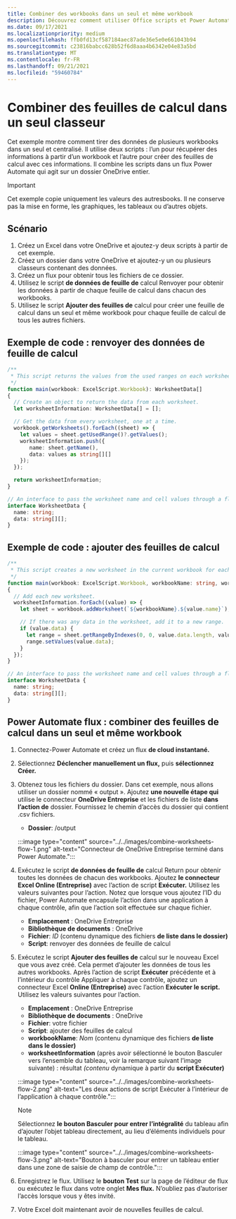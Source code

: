 ```yaml
---
title: Combiner des workbooks dans un seul et même workbook
description: Découvrez comment utiliser Office scripts et Power Automate pour créer des feuilles de calcul de fusion à partir d’autres feuilles de calcul dans un seul et même workbook.
ms.date: 09/17/2021
ms.localizationpriority: medium
ms.openlocfilehash: ffb0fd13cf587184aec87ade36e5e0e661043b94
ms.sourcegitcommit: c23816babcc628b52f6d8aaa4b6342e04e83a5bd
ms.translationtype: MT
ms.contentlocale: fr-FR
ms.lasthandoff: 09/21/2021
ms.locfileid: "59460784"
---
```

# <a name="combine-worksheets-into-a-single-workbook"></a>Combiner des feuilles de calcul dans un seul classeur

Cet exemple montre comment tirer des données de plusieurs workbooks dans un seul et centralisé. Il utilise deux scripts : l’un pour récupérer des informations à partir d’un workbook et l’autre pour créer des feuilles de calcul avec ces informations. Il combine les scripts dans un flux Power Automate qui agit sur un dossier OneDrive entier.

> [!IMPORTANT]
> Cet exemple copie uniquement les valeurs des autresbooks. Il ne conserve pas la mise en forme, les graphiques, les tableaux ou d’autres objets.

## <a name="scenario"></a>Scénario

1. Créez un Excel dans votre OneDrive et ajoutez-y deux scripts à partir de cet exemple.
1. Créez un dossier dans votre OneDrive et ajoutez-y un ou plusieurs classeurs contenant des données.
1. Créez un flux pour obtenir tous les fichiers de ce dossier.
1. Utilisez le script **de données de feuille de** calcul Renvoyer pour obtenir les données à partir de chaque feuille de calcul dans chacun des workbooks.
1. Utilisez le script **Ajouter des feuilles de** calcul pour créer une feuille de calcul dans un seul et même workbook pour chaque feuille de calcul de tous les autres fichiers.

## <a name="sample-code-return-worksheet-data"></a>Exemple de code : renvoyer des données de feuille de calcul

```TypeScript
/**
 * This script returns the values from the used ranges on each worksheet.
 */
function main(workbook: ExcelScript.Workbook): WorksheetData[]
{
  // Create an object to return the data from each worksheet.
  let worksheetInformation: WorksheetData[] = [];

  // Get the data from every worksheet, one at a time.
  workbook.getWorksheets().forEach((sheet) => {
    let values = sheet.getUsedRange()?.getValues();
    worksheetInformation.push({
       name: sheet.getName(),
       data: values as string[][]
    });
  });

  return worksheetInformation;
}

// An interface to pass the worksheet name and cell values through a flow.
interface WorksheetData {
  name: string;
  data: string[][];
}
```

## <a name="sample-code-add-worksheets"></a>Exemple de code : ajouter des feuilles de calcul

```TypeScript
/**
 * This script creates a new worksheet in the current workbook for each WorksheetData object provided.
 */
function main(workbook: ExcelScript.Workbook, workbookName: string, worksheetInformation: WorksheetData[])
{
  // Add each new worksheet.
  worksheetInformation.forEach((value) => {
    let sheet = workbook.addWorksheet(`${workbookName}.${value.name}`);

    // If there was any data in the worksheet, add it to a new range.
    if (value.data) {
      let range = sheet.getRangeByIndexes(0, 0, value.data.length, value.data[0].length);
      range.setValues(value.data);
    }
  });
}

// An interface to pass the worksheet name and cell values through a flow.
interface WorksheetData {
  name: string;
  data: string[][];
}
```

## <a name="power-automate-flow-combine-worksheets-into-a-single-workbook"></a>Power Automate flux : combiner des feuilles de calcul dans un seul et même workbook

1. Connectez-Power Automate et créez un flux **de cloud instantané.** [](https://flow.microsoft.com)
1. Sélectionnez **Déclencher manuellement un flux,** puis **sélectionnez Créer.**
1. Obtenez tous les fichiers du dossier. Dans cet exemple, nous allons utiliser un dossier nommé « output ». Ajoutez **une nouvelle étape qui** utilise le connecteur **OneDrive Entreprise** et les fichiers de liste **dans l’action de** dossier. Fournissez le chemin d’accès du dossier qui contient .csv fichiers.
    * **Dossier**: /output

    :::image type="content" source="../../images/combine-worksheets-flow-1.png" alt-text="Connecteur de OneDrive Entreprise terminé dans Power Automate.":::
1. Exécutez le script **de données de feuille de** calcul Return pour obtenir toutes les données de chacun des workbooks. Ajoutez **le connecteur Excel Online (Entreprise)** avec l’action de script **Exécuter.** Utilisez les valeurs suivantes pour l’action. Notez que lorsque vous ajoutez l’ID du fichier,  Power Automate encapsule l’action dans une application à chaque contrôle, afin que l’action soit effectuée sur chaque fichier. 
    * **Emplacement** : OneDrive Entreprise
    * **Bibliothèque de documents** : OneDrive
    * **Fichier**: *ID* (contenu dynamique des fichiers **de liste dans le dossier)**
    * **Script**: renvoyer des données de feuille de calcul
1. Exécutez le script **Ajouter des feuilles de** calcul sur le nouveau Excel que vous avez créé. Cela permet d’ajouter les données de tous les autres workbooks. Après l’action de script  **Exécuter** précédente et à l’intérieur du contrôle Appliquer à chaque contrôle, ajoutez un connecteur Excel **Online (Entreprise)** avec l’action **Exécuter le script.** Utilisez les valeurs suivantes pour l’action.
    * **Emplacement** : OneDrive Entreprise
    * **Bibliothèque de documents** : OneDrive
    * **Fichier**: votre fichier
    * **Script**: ajouter des feuilles de calcul
    * **workbookName**: *Nom* (contenu dynamique des fichiers **de liste dans le dossier)**
    * **worksheetInformation** (après avoir  sélectionné le bouton Basculer vers l’ensemble du tableau, voir la remarque suivant l’image suivante) : résultat *(contenu* dynamique à partir du **script Exécuter)**

    :::image type="content" source="../../images/combine-worksheets-flow-2.png" alt-text="Les deux actions de script Exécuter à l’intérieur de l’application à chaque contrôle.":::
    > [!NOTE]
    > Sélectionnez **le bouton Basculer pour entrer l’intégralité** du tableau afin d’ajouter l’objet tableau directement, au lieu d’éléments individuels pour le tableau.
    >
    > :::image type="content" source="../../images/combine-worksheets-flow-3.png" alt-text="Bouton à basculer pour entrer un tableau entier dans une zone de saisie de champ de contrôle.":::
1. Enregistrez le flux. Utilisez le **bouton Test** sur la page de l’éditeur de flux ou exécutez le flux dans votre onglet **Mes flux.** N’oubliez pas d’autoriser l’accès lorsque vous y êtes invité.
1. Votre Excel doit maintenant avoir de nouvelles feuilles de calcul.
